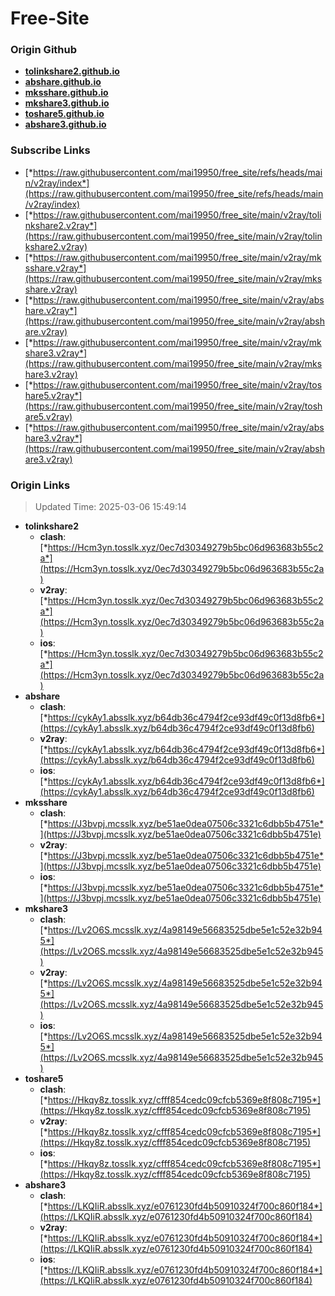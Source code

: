 # Free-Site

### Origin Github

- [**tolinkshare2.github.io**](https://github.com/tolinkshare2/tolinkshare2.github.io)
- [**abshare.github.io**](https://github.com/abshare/abshare.github.io)
- [**mksshare.github.io**](https://github.com/mksshare/mksshare.github.io)
- [**mkshare3.github.io**](https://github.com/mkshare3/mkshare3.github.io)
- [**toshare5.github.io**](https://github.com/toshare5/toshare5.github.io)
- [**abshare3.github.io**](https://github.com/abshare3/abshare3.github.io)

### Subscribe Links

- [*https://raw.githubusercontent.com/mai19950/free_site/refs/heads/main/v2ray/index*](https://raw.githubusercontent.com/mai19950/free_site/refs/heads/main/v2ray/index)
- [*https://raw.githubusercontent.com/mai19950/free_site/main/v2ray/tolinkshare2.v2ray*](https://raw.githubusercontent.com/mai19950/free_site/main/v2ray/tolinkshare2.v2ray)
- [*https://raw.githubusercontent.com/mai19950/free_site/main/v2ray/mksshare.v2ray*](https://raw.githubusercontent.com/mai19950/free_site/main/v2ray/mksshare.v2ray)
- [*https://raw.githubusercontent.com/mai19950/free_site/main/v2ray/abshare.v2ray*](https://raw.githubusercontent.com/mai19950/free_site/main/v2ray/abshare.v2ray)
- [*https://raw.githubusercontent.com/mai19950/free_site/main/v2ray/mkshare3.v2ray*](https://raw.githubusercontent.com/mai19950/free_site/main/v2ray/mkshare3.v2ray)
- [*https://raw.githubusercontent.com/mai19950/free_site/main/v2ray/toshare5.v2ray*](https://raw.githubusercontent.com/mai19950/free_site/main/v2ray/toshare5.v2ray)
- [*https://raw.githubusercontent.com/mai19950/free_site/main/v2ray/abshare3.v2ray*](https://raw.githubusercontent.com/mai19950/free_site/main/v2ray/abshare3.v2ray)

### Origin Links

> Updated Time: 2025-03-06 15:49:14

- **tolinkshare2**
  - **clash**: [*https://Hcm3yn.tosslk.xyz/0ec7d30349279b5bc06d963683b55c2a*](https://Hcm3yn.tosslk.xyz/0ec7d30349279b5bc06d963683b55c2a)
  - **v2ray**: [*https://Hcm3yn.tosslk.xyz/0ec7d30349279b5bc06d963683b55c2a*](https://Hcm3yn.tosslk.xyz/0ec7d30349279b5bc06d963683b55c2a)
  - **ios**: [*https://Hcm3yn.tosslk.xyz/0ec7d30349279b5bc06d963683b55c2a*](https://Hcm3yn.tosslk.xyz/0ec7d30349279b5bc06d963683b55c2a)
- **abshare**
  - **clash**: [*https://cykAy1.absslk.xyz/b64db36c4794f2ce93df49c0f13d8fb6*](https://cykAy1.absslk.xyz/b64db36c4794f2ce93df49c0f13d8fb6)
  - **v2ray**: [*https://cykAy1.absslk.xyz/b64db36c4794f2ce93df49c0f13d8fb6*](https://cykAy1.absslk.xyz/b64db36c4794f2ce93df49c0f13d8fb6)
  - **ios**: [*https://cykAy1.absslk.xyz/b64db36c4794f2ce93df49c0f13d8fb6*](https://cykAy1.absslk.xyz/b64db36c4794f2ce93df49c0f13d8fb6)
- **mksshare**
  - **clash**: [*https://J3bvpj.mcsslk.xyz/be51ae0dea07506c3321c6dbb5b4751e*](https://J3bvpj.mcsslk.xyz/be51ae0dea07506c3321c6dbb5b4751e)
  - **v2ray**: [*https://J3bvpj.mcsslk.xyz/be51ae0dea07506c3321c6dbb5b4751e*](https://J3bvpj.mcsslk.xyz/be51ae0dea07506c3321c6dbb5b4751e)
  - **ios**: [*https://J3bvpj.mcsslk.xyz/be51ae0dea07506c3321c6dbb5b4751e*](https://J3bvpj.mcsslk.xyz/be51ae0dea07506c3321c6dbb5b4751e)
- **mkshare3**
  - **clash**: [*https://Lv2O6S.mcsslk.xyz/4a98149e56683525dbe5e1c52e32b945*](https://Lv2O6S.mcsslk.xyz/4a98149e56683525dbe5e1c52e32b945)
  - **v2ray**: [*https://Lv2O6S.mcsslk.xyz/4a98149e56683525dbe5e1c52e32b945*](https://Lv2O6S.mcsslk.xyz/4a98149e56683525dbe5e1c52e32b945)
  - **ios**: [*https://Lv2O6S.mcsslk.xyz/4a98149e56683525dbe5e1c52e32b945*](https://Lv2O6S.mcsslk.xyz/4a98149e56683525dbe5e1c52e32b945)
- **toshare5**
  - **clash**: [*https://Hkqy8z.tosslk.xyz/cfff854cedc09cfcb5369e8f808c7195*](https://Hkqy8z.tosslk.xyz/cfff854cedc09cfcb5369e8f808c7195)
  - **v2ray**: [*https://Hkqy8z.tosslk.xyz/cfff854cedc09cfcb5369e8f808c7195*](https://Hkqy8z.tosslk.xyz/cfff854cedc09cfcb5369e8f808c7195)
  - **ios**: [*https://Hkqy8z.tosslk.xyz/cfff854cedc09cfcb5369e8f808c7195*](https://Hkqy8z.tosslk.xyz/cfff854cedc09cfcb5369e8f808c7195)
- **abshare3**
  - **clash**: [*https://LKQIiR.absslk.xyz/e0761230fd4b50910324f700c860f184*](https://LKQIiR.absslk.xyz/e0761230fd4b50910324f700c860f184)
  - **v2ray**: [*https://LKQIiR.absslk.xyz/e0761230fd4b50910324f700c860f184*](https://LKQIiR.absslk.xyz/e0761230fd4b50910324f700c860f184)
  - **ios**: [*https://LKQIiR.absslk.xyz/e0761230fd4b50910324f700c860f184*](https://LKQIiR.absslk.xyz/e0761230fd4b50910324f700c860f184)

